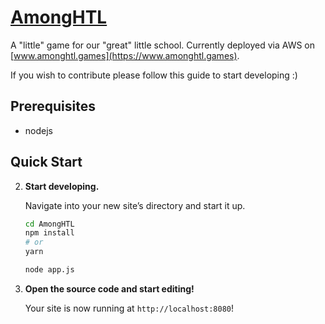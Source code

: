 # [AmongHTL](https://github.com/AmongHTBLuVA/AmongHTL)

A "little" game for our "great" little school.
Currently deployed via AWS on [www.amonghtl.games](https://www.amonghtl.games).

If you wish to contribute please follow this guide to start developing :) 

## Prerequisites
* nodejs  


## Quick Start

2.  **Start developing.**

    Navigate into your new site’s directory and start it up.

    ```sh
    cd AmongHTL
    npm install
    # or 
    yarn
    
    node app.js
    ```

3.  **Open the source code and start editing!**

    Your site is now running at `http://localhost:8080`!



